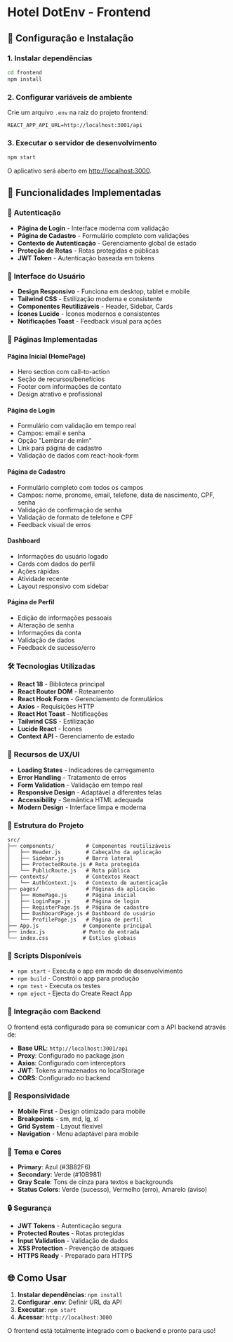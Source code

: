 # Hotel DotEnv - Frontend

## 🚀 Configuração e Instalação

### 1. Instalar dependências
```bash
cd frontend
npm install
```

### 2. Configurar variáveis de ambiente
Crie um arquivo `.env` na raiz do projeto frontend:

```env
REACT_APP_API_URL=http://localhost:3001/api
```

### 3. Executar o servidor de desenvolvimento
```bash
npm start
```

O aplicativo será aberto em [http://localhost:3000](http://localhost:3000).

## 📱 Funcionalidades Implementadas

### 🔐 **Autenticação**
- **Página de Login** - Interface moderna com validação
- **Página de Cadastro** - Formulário completo com validações
- **Contexto de Autenticação** - Gerenciamento global de estado
- **Proteção de Rotas** - Rotas protegidas e públicas
- **JWT Token** - Autenticação baseada em tokens

### 🎨 **Interface do Usuário**
- **Design Responsivo** - Funciona em desktop, tablet e mobile
- **Tailwind CSS** - Estilização moderna e consistente
- **Componentes Reutilizáveis** - Header, Sidebar, Cards
- **Ícones Lucide** - Ícones modernos e consistentes
- **Notificações Toast** - Feedback visual para ações

### 📄 **Páginas Implementadas**

#### **Página Inicial (HomePage)**
- Hero section com call-to-action
- Seção de recursos/benefícios
- Footer com informações de contato
- Design atrativo e profissional

#### **Página de Login**
- Formulário com validação em tempo real
- Campos: email e senha
- Opção "Lembrar de mim"
- Link para página de cadastro
- Validação de dados com react-hook-form

#### **Página de Cadastro**
- Formulário completo com todos os campos
- Campos: nome, pronome, email, telefone, data de nascimento, CPF, senha
- Validação de confirmação de senha
- Validação de formato de telefone e CPF
- Feedback visual de erros

#### **Dashboard**
- Informações do usuário logado
- Cards com dados do perfil
- Ações rápidas
- Atividade recente
- Layout responsivo com sidebar

#### **Página de Perfil**
- Edição de informações pessoais
- Alteração de senha
- Informações da conta
- Validação de dados
- Feedback de sucesso/erro

### 🛠️ **Tecnologias Utilizadas**

- **React 18** - Biblioteca principal
- **React Router DOM** - Roteamento
- **React Hook Form** - Gerenciamento de formulários
- **Axios** - Requisições HTTP
- **React Hot Toast** - Notificações
- **Tailwind CSS** - Estilização
- **Lucide React** - Ícones
- **Context API** - Gerenciamento de estado

### 🎯 **Recursos de UX/UI**

- **Loading States** - Indicadores de carregamento
- **Error Handling** - Tratamento de erros
- **Form Validation** - Validação em tempo real
- **Responsive Design** - Adaptável a diferentes telas
- **Accessibility** - Semântica HTML adequada
- **Modern Design** - Interface limpa e moderna

### 🔧 **Estrutura do Projeto**

```
src/
├── components/          # Componentes reutilizáveis
│   ├── Header.js        # Cabeçalho da aplicação
│   ├── Sidebar.js       # Barra lateral
│   ├── ProtectedRoute.js # Rota protegida
│   └── PublicRoute.js   # Rota pública
├── contexts/            # Contextos React
│   └── AuthContext.js   # Contexto de autenticação
├── pages/               # Páginas da aplicação
│   ├── HomePage.js      # Página inicial
│   ├── LoginPage.js     # Página de login
│   ├── RegisterPage.js  # Página de cadastro
│   ├── DashboardPage.js # Dashboard do usuário
│   └── ProfilePage.js   # Página de perfil
├── App.js              # Componente principal
├── index.js            # Ponto de entrada
└── index.css           # Estilos globais
```

### 🚀 **Scripts Disponíveis**

- `npm start` - Executa o app em modo de desenvolvimento
- `npm build` - Constrói o app para produção
- `npm test` - Executa os testes
- `npm eject` - Ejecta do Create React App

### 🔗 **Integração com Backend**

O frontend está configurado para se comunicar com a API backend através de:

- **Base URL**: `http://localhost:3001/api`
- **Proxy**: Configurado no package.json
- **Axios**: Configurado com interceptors
- **JWT**: Tokens armazenados no localStorage
- **CORS**: Configurado no backend

### 📱 **Responsividade**

- **Mobile First** - Design otimizado para mobile
- **Breakpoints** - sm, md, lg, xl
- **Grid System** - Layout flexível
- **Navigation** - Menu adaptável para mobile

### 🎨 **Tema e Cores**

- **Primary**: Azul (#3B82F6)
- **Secondary**: Verde (#10B981)
- **Gray Scale**: Tons de cinza para textos e backgrounds
- **Status Colors**: Verde (sucesso), Vermelho (erro), Amarelo (aviso)

### 🔒 **Segurança**

- **JWT Tokens** - Autenticação segura
- **Protected Routes** - Rotas protegidas
- **Input Validation** - Validação de dados
- **XSS Protection** - Prevenção de ataques
- **HTTPS Ready** - Preparado para HTTPS

## 🌐 **Como Usar**

1. **Instalar dependências**: `npm install`
2. **Configurar .env**: Definir URL da API
3. **Executar**: `npm start`
4. **Acessar**: `http://localhost:3000`

O frontend está totalmente integrado com o backend e pronto para uso!
